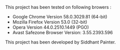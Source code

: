 This project has been tested on following browers :

* Google Chrome Version 58.0.3029.81 (64-bit)
* Mozilla Firefox Version 53.0 (32-bit)
* Opera 	Version 44.0.2510.1449 (PGO)
* Avast Safezone Browser Version:	3.55.2393.596

This project has been developed by Siddhant Painter.